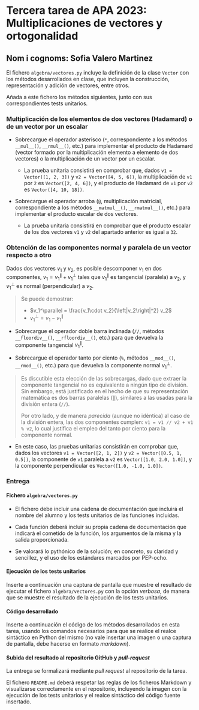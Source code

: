 # Tercera tarea de APA 2023: Multiplicaciones de vectores y ortogonalidad

## Nom i cognoms: Sofia Valero Martinez

El fichero `algebra/vectores.py` incluye la definición de la clase `Vector` con los
métodos desarrollados en clase, que incluyen la construcción, representación y
adición de vectores, entre otros.

Añada a este fichero los métodos siguientes, junto con sus correspondientes
tests unitarios.

### Multiplicación de los elementos de dos vectores (Hadamard) o de un vector por un escalar

- Sobrecargue el operador asterisco (`*`, correspondiente a los métodos `__mul__()`,
  `__rmul__()`, etc.) para implementar el producto de Hadamard (vector formado por
  la multiplicación elemento a elemento de dos vectores) o la multiplicación de un
  vector por un escalar.

  - La prueba unitaria consistirá en comprobar que, dados `v1 = Vector([1, 2, 3])` y
    `v2 = Vector([4, 5, 6])`, la multiplicación de `v1` por `2` es `Vector([2, 4, 6])`,
    y el producto de Hadamard de `v1` por `v2` es `Vector([4, 10, 18])`.

- Sobrecargue el operador arroba (`@`, multiplicación matricial, correspondiente a los
  métodos `__matmul__()`, `__rmatmul__()`, etc.) para implementar el producto escalar
  de dos vectores.

  - La prueba unitaria consistirá en comprobar que el producto escalar de los dos
    vectores `v1` y `v2` del apartado anterior es igual a `32`.

### Obtención de las componentes normal y paralela de un vector respecto a otro

Dados dos vectores $v_1$ y $v_2$, es posible descomponer $v_1$ en dos componentes,
$v_1 = v_1^\parallel + v_1^\perp$ tales que $v_1^\parallel$ es tangencial (paralela) a
$v_2$, y $v_1^\perp$ es normal (perpendicular) a $v_2$.

> Se puede demostrar:
>
> - $v_1^\parallel = \frac{v_1\cdot v_2}{\left|v_2\right|^2} v_2$
> - $v_1^\perp = v_1 - v_1^\parallel$

- Sobrecargue el operador doble barra inclinada (`//`, métodos `__floordiv__()`,
  `__rfloordiv__()`, etc.) para que devuelva la componente tangencial $v_1^\parallel$.

- Sobrecargue el operador tanto por ciento (`%`, métodos `__mod__()`, `__rmod__()`, etc.)
  para que devuelva la componente normal $v_1^\perp$.

> Es discutible esta elección de las sobrecargas, dado que extraer la componente
> tangencial no es equivalente a ningún tipo de división. Sin embargo, está
> justificado en el hecho de que su representación matemática es dos barras
> paralelas ($\parallel$), similares a las usadas para la división entera (`//`).
>
> Por otro lado, y de manera *parecida* (aunque no idéntica) al caso de la división
> entera, las dos componentes cumplen: `v1 = v1 // v2 + v1 % v2`, lo cual justifica
> el empleo del tanto por ciento para la componente normal.

- En este caso, las pruebas unitarias consistirán en comprobar que, dados los vectores
  `v1 = Vector([2, 1, 2])` y `v2 = Vector([0.5, 1, 0.5])`, la componente de `v1` paralela
  a `v2` es `Vector([1.0, 2.0, 1.0])`, y la componente perpendicular es `Vector([1.0, -1.0, 1.0])`.

### Entrega

#### Fichero `algebra/vectores.py`

- El fichero debe incluir una cadena de documentación que incluirá el nombre del alumno
  y los tests unitarios de las funciones incluidas.

- Cada función deberá incluir su propia cadena de documentación que indicará el cometido
  de la función, los argumentos de la misma y la salida proporcionada.

- Se valorará lo pythónico de la solución; en concreto, su claridad y sencillez, y el
  uso de los estándares marcados por PEP-ocho.

#### Ejecución de los tests unitarios

Inserte a continuación una captura de pantalla que muestre el resultado de ejecutar el
fichero `algebra/vectores.py` con la opción *verbosa*, de manera que se muestre el
resultado de la ejecución de los tests unitarios.

#### Código desarrollado

Inserte a continuación el código de los métodos desarrollados en esta tarea, usando los
comandos necesarios para que se realice el realce sintáctico en Python del mismo (no
vale insertar una imagen o una captura de pantalla, debe hacerse en formato *markdown*).

#### Subida del resultado al repositorio GitHub y *pull-request*

La entrega se formalizará mediante *pull request* al repositorio de la tarea.

El fichero `README.md` deberá respetar las reglas de los ficheros Markdown y
visualizarse correctamente en el repositorio, incluyendo la imagen con la ejecución de
los tests unitarios y el realce sintáctico del código fuente insertado.
